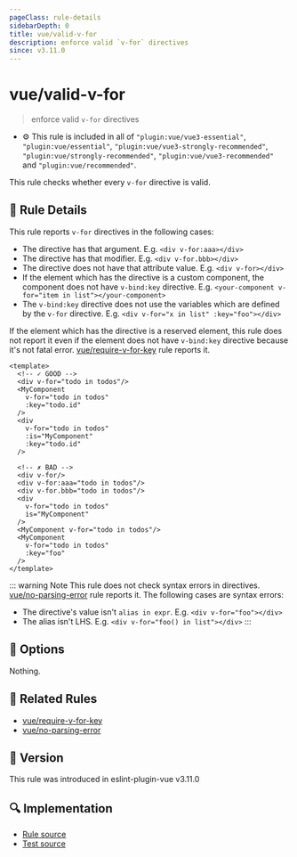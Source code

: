 ```yaml
---
pageClass: rule-details
sidebarDepth: 0
title: vue/valid-v-for
description: enforce valid `v-for` directives
since: v3.11.0
---
```

# vue/valid-v-for

> enforce valid `v-for` directives

- :gear: This rule is included in all of `"plugin:vue/vue3-essential"`, `"plugin:vue/essential"`, `"plugin:vue/vue3-strongly-recommended"`, `"plugin:vue/strongly-recommended"`, `"plugin:vue/vue3-recommended"` and `"plugin:vue/recommended"`.

This rule checks whether every `v-for` directive is valid.

## :book: Rule Details

This rule reports `v-for` directives in the following cases:

- The directive has that argument. E.g. `<div v-for:aaa></div>`
- The directive has that modifier. E.g. `<div v-for.bbb></div>`
- The directive does not have that attribute value. E.g. `<div v-for></div>`
- If the element which has the directive is a custom component, the component does not have `v-bind:key` directive. E.g. `<your-component v-for="item in list"></your-component>`
- The `v-bind:key` directive does not use the variables which are defined by the `v-for` directive. E.g. `<div v-for="x in list" :key="foo"></div>`

If the element which has the directive is a reserved element, this rule does not report it even if the element does not have `v-bind:key` directive because it's not fatal error. [vue/require-v-for-key] rule reports it.

<eslint-code-block :rules="{'vue/valid-v-for': ['error']}">

```vue
<template>
  <!-- ✓ GOOD -->
  <div v-for="todo in todos"/>
  <MyComponent
    v-for="todo in todos"
    :key="todo.id"
  />
  <div
    v-for="todo in todos"
    :is="MyComponent"
    :key="todo.id"
  />

  <!-- ✗ BAD -->
  <div v-for/>
  <div v-for:aaa="todo in todos"/>
  <div v-for.bbb="todo in todos"/>
  <div
    v-for="todo in todos"
    is="MyComponent"
  />
  <MyComponent v-for="todo in todos"/>
  <MyComponent
    v-for="todo in todos"
    :key="foo"
  />
</template>
```

</eslint-code-block>

::: warning Note
This rule does not check syntax errors in directives. [vue/no-parsing-error] rule reports it.
The following cases are syntax errors:

- The directive's value isn't `alias in expr`. E.g. `<div v-for="foo"></div>`
- The alias isn't LHS. E.g. `<div v-for="foo() in list"></div>`
:::

## :wrench: Options

Nothing.

## :couple: Related Rules

- [vue/require-v-for-key]
- [vue/no-parsing-error]

[vue/require-v-for-key]: ./require-v-for-key.md
[vue/no-parsing-error]: ./no-parsing-error.md

## :rocket: Version

This rule was introduced in eslint-plugin-vue v3.11.0

## :mag: Implementation

- [Rule source](https://github.com/vuejs/eslint-plugin-vue/blob/master/lib/rules/valid-v-for.js)
- [Test source](https://github.com/vuejs/eslint-plugin-vue/blob/master/tests/lib/rules/valid-v-for.js)
